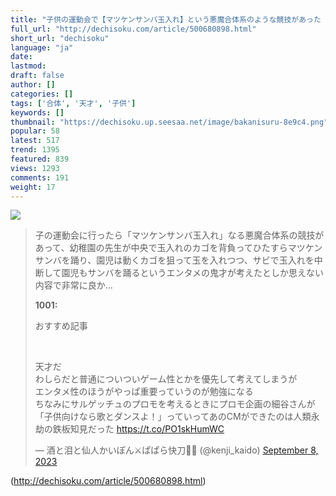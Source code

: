 ```yaml
---
title: "子供の運動会で【マツケンサンバ玉入れ】という悪魔合体系のような競技があった「天才演出家現る」"
full_url: "http://dechisoku.com/article/500680898.html"
short_url: "dechisoku"
language: "ja"
date: 
lastmod: 
draft: false
author: []
categories: []
tags: ['合体', '天才', '子供']
keywords: []
thumbnail: "https://dechisoku.up.seesaa.net/image/bakanisuru-8e9c4.png"
popular: 58
latest: 517
trend: 1395
featured: 839
views: 1293
comments: 191
weight: 17
---
```


![](https://dechisoku.up.seesaa.net/image/bakanisuru-8e9c4.png)

<blockquote class='twitter-tweet'><p>子の運動会に行ったら「マツケンサンバ玉入れ」なる悪魔合体系の競技があって、幼稚園の先生が中央で玉入れのカゴを背負ってひたすらマツケンサンバを踊り、園児は動くカゴを狙って玉を入れつつ、サビで玉入れを中断して園児もサンバを踊るというエンタメの鬼才が考えたとしか思えない内容で非常に良か…</p><p><b>1001:</b> <p>おすすめ記事</p><br></p><p lang='ja' dir='ltr'>天才だ<br>わしらだと普通についついゲーム性とかを優先して考えてしまうが<br>エンタメ性のほうがやっぱ重要っていうのが勉強になる<br>ちなみにサルゲッチュのプロモを考えるときにプロモ企画の細谷さんが<br>「子供向けなら歌とダンスよ！」っていってあのCMができたのは人類永劫の鉄板知見だった <a href='https://t.co/PO1skHumWC'>https://t.co/PO1skHumWC</a></p>— 酒と泪と仙人かいぽん⚔️ぱぱら快刀🌻💙 (@kenji_kaido) <a href='https://twitter.com/kenji_kaido/status/1700293633272848585?ref_src=twsrc%5Etfw'>September 8, 2023</a></blockquote> 

(http://dechisoku.com/article/500680898.html)
